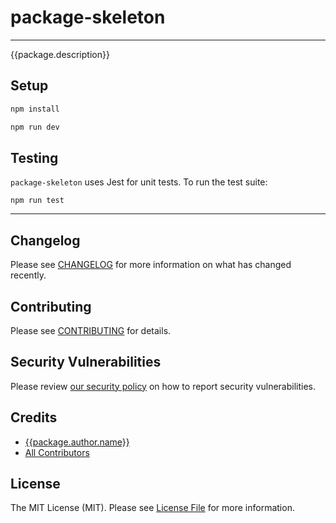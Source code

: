# package-skeleton

---

{{package.description}}

## Setup

```bash
npm install

npm run dev
```

## Testing

`package-skeleton` uses Jest for unit tests.  To run the test suite:

`npm run test`

---

## Changelog

Please see [CHANGELOG](CHANGELOG.md) for more information on what has changed recently.

## Contributing

Please see [CONTRIBUTING](.github/CONTRIBUTING.md) for details.

## Security Vulnerabilities

Please review [our security policy](../../security/policy) on how to report security vulnerabilities.

## Credits

- [{{package.author.name}}](https://github.com/{{package.author.github}})
- [All Contributors](../../contributors)

## License

The MIT License (MIT). Please see [License File](LICENSE) for more information.
